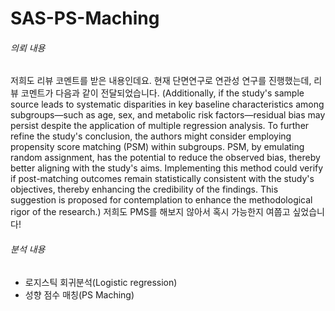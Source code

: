 # SAS-PS-Maching

###### 의뢰 내용
 저희도 리뷰 코멘트를 받은 내용인데요. 현재 단면연구로 연관성 연구를 진행했는데, 리뷰 코멘트가 다음과 같이 전달되었습니다. (Additionally, if the study's sample source leads to systematic disparities in key baseline characteristics among subgroups—such as age, sex, and metabolic risk factors—residual bias may persist despite the application of multiple regression analysis. To further refine the study's conclusion, the authors might consider employing propensity score matching (PSM) within subgroups. PSM, by emulating random assignment, has the potential to reduce the observed bias, thereby better aligning with the study's aims. Implementing this method could verify if post-matching outcomes remain statistically consistent with the study's objectives, thereby enhancing the credibility of the findings. This suggestion is proposed for contemplation to enhance the methodological rigor of the research.) 저희도 PMS를 해보지 않아서 혹시 가능한지 여쭙고 싶었습니다!

 ###### 분석 내용
 - 로지스틱 회귀분석(Logistic regression)
 - 성향 점수 매칭(PS Maching)
